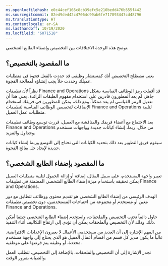 ```yaml
---
ms.openlocfilehash: e0c44cef165c8cb39efc5e210bedd476b555f442
ms.sourcegitcommit: 82ed9ded42c47064c90ab6fe717893447cd48796
ms.translationtype: HT
ms.contentlocale: ar-SA
ms.lasthandoff: 10/19/2020
ms.locfileid: "6071518"
---
```

توضح هذه الوحدة الاختلافات بين التخصيص وإضفاء الطابع الشخصي.

## <a name="what-is-customization"></a>ما المقصود بالتخصيص؟ 

يعني مصطلح التخصيص أنك كمستشار وظيفي قد حددت بالفعل فجوة في متطلبات عميلك وحددت حلاً يجب إنشاؤه لمعالجة الفجوة.

نظراً لأن تطبيقات Finance and Operations قد أقفلت رمز الوظائف القياسية بشكل جاهز، لم يعد المطورون قادرين على استخدام مفهوم الطبقات الزائدة. يعني هذا أن تعديل الرمز القياسي لم يعد ممكناً. ومع ذلك، يمكن للمطورين في فريقك استخدام الإضافات لتخصيص الوظائف القياسية لتطبيقات Finance and Operations لتلبية متطلبات عمل العميل.

بعد الاجتماع مع أعضاء فريقك والمناقشة مع العميل، قررت توسيع وظائف تطبيقات Finance and Operations من خلال، ربما، إنشاء كيانات جديدة وواجهات مستخدم وجداول والمزيد.

سيقوم فريق التطوير بعد ذلك بتحديد الكيانات التي تحتاج إلى التوسع وربما إنشاء كيانات جديدة لإيجاد حل يعالج الفجوة.

## <a name="what-is-personalization"></a>ما المقصود بإضفاء الطابع الشخصي؟

تغيير واجهة المستخدم، على سبيل المثال، إضافة أو إزالة الحقول لتلبية متطلبات العميل يمكن تحقيقه باستخدام ميزة إضفاء الطابع الشخصي المضمنة في تطبيقات Finance and Operations.

الهدف الرئيسي من إضفاء الطابع الشخصي هو تقديم محتوى ووظائف تتطابق مع دور معين أو مستخدم أو مجموعة من احتياجات المستخدمين، دون تخصيص تطبيقات Finance and Operations.

حاول دائماً تجنب التخصيص والملحقات، واستخدم إضفاء الطابع الشخصي حيثما أمكن ذلك. وذلك لأن التخصيص والملحقات يمكن أن تؤدي إلى ارتفاع التكاليف أثناء التنفيذ. 

من المهم الإشارة إلى أن العديد من مستخدمي الأعمال لا يغيرون الإعدادات الافتراضية. غالباً ما يكون مدير كل قسم من أقسام أعمال العميل هو الذي يحتاج إلى واجهة مستخدم محددة، أو وظيفة يتم فرضها على موظفيه. 

تجدر الإشارة إلى أن التخصيص والملحقات، بالإضافة إلى التخصيص، تتطلب العمل والصيانة بمرور الوقت. 

